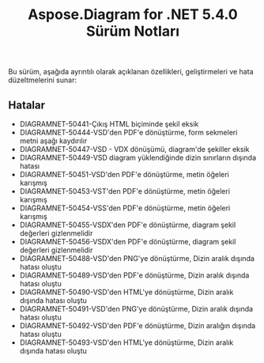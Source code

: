 ﻿---
title: Aspose.Diagram for .NET 5.4.0 Sürüm Notları
type: docs
weight: 60
url: /tr/net/aspose-diagram-for-net-5-4-0-release-notes/
---
Bu sürüm, aşağıda ayrıntılı olarak açıklanan özellikleri, geliştirmeleri ve hata düzeltmelerini sunar:
## **Hatalar**
- DIAGRAMNET-50441-Çıkış HTML biçiminde şekil eksik
- DIAGRAMNET-50444-VSD'den PDF'e dönüştürme, form sekmeleri metni aşağı kaydırılır
- DIAGRAMNET-50447-VSD - VDX dönüşümü, diagram'de şekiller eksik
- DIAGRAMNET-50449-VSD diagram yüklendiğinde dizin sınırların dışında hatası
- DIAGRAMNET-50451-VSD'den PDF'e dönüştürme, metin öğeleri karışmış
- DIAGRAMNET-50453-VST'den PDF'e dönüştürme, metin öğeleri karışmış
- DIAGRAMNET-50454-VSS'den PDF'e dönüştürme, metin öğeleri karışmış
- DIAGRAMNET-50455-VSDX'den PDF'e dönüştürme, diagram şekil değerleri gizlenmelidir
- DIAGRAMNET-50456-VSDX'den PDF'e dönüştürme, diagram şekil değerleri gizlenmelidir
- DIAGRAMNET-50488-VSD'den PNG'ye dönüştürme, Dizin aralık dışında hatası oluştu
- DIAGRAMNET-50489-VSD'den PDF'e dönüştürme, Dizin aralık dışında hatası oluştu
- DIAGRAMNET-50490-VSD'den HTML'ye dönüştürme, Dizin aralık dışında hatası oluştu
- DIAGRAMNET-50491-VSD'den PNG'ye dönüştürme, Dizin aralık dışında hatası oluştu
- DIAGRAMNET-50492-VSD'den PDF'e dönüştürme, Dizin aralığın dışında hatası oluştu
- DIAGRAMNET-50493-VSD'den HTML'ye dönüştürme, Dizin aralık dışında hatası oluştu
